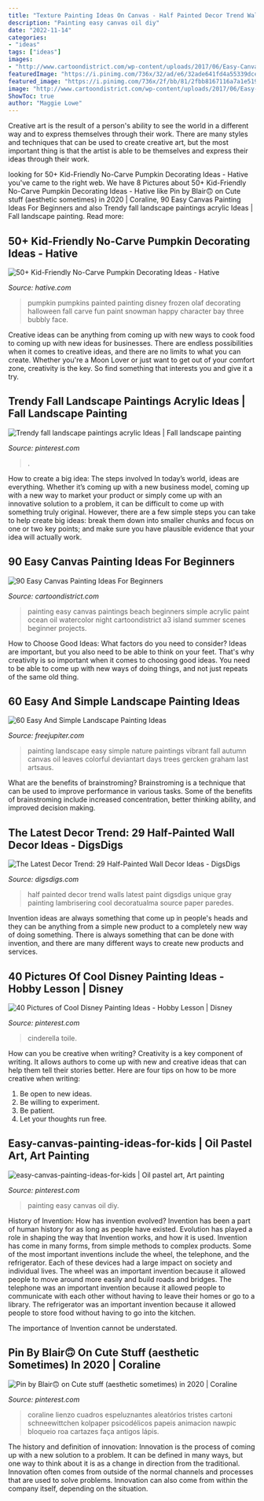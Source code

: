 ```yaml
---
title: "Texture Painting Ideas On Canvas - Half Painted Decor Trend Walls Latest Paint Digsdigs Unique Gray Painting Lambrisering Cool Decoratualma Source Paper Paredes"
description: "Painting easy canvas oil diy"
date: "2022-11-14"
categories:
- "ideas"
tags: ["ideas"]
images:
- "http://www.cartoondistrict.com/wp-content/uploads/2017/06/Easy-Canvas-Painting-Ideas-For-Beginners17-1.jpg"
featuredImage: "https://i.pinimg.com/736x/32/ad/e6/32ade641fd4a55339dcefcb6a563ffb7.jpg"
featured_image: "https://i.pinimg.com/736x/2f/bb/81/2fbb8167116a7a1e51971bc3a696e705.jpg"
image: "http://www.cartoondistrict.com/wp-content/uploads/2017/06/Easy-Canvas-Painting-Ideas-For-Beginners17-1.jpg"
ShowToc: true
author: "Maggie Lowe"
---
```



Creative art is the result of a person's ability to see the world in a different way and to express themselves through their work. There are many styles and techniques that can be used to create creative art, but the most important thing is that the artist is able to be themselves and express their ideas through their work.

	

		
looking for 50+ Kid-Friendly No-Carve Pumpkin Decorating Ideas - Hative you've came to the right web. We have 8 Pictures about 50+ Kid-Friendly No-Carve Pumpkin Decorating Ideas - Hative like Pin by Blair🙃 on Cute stuff (aesthetic sometimes) in 2020 | Coraline, 90 Easy Canvas Painting Ideas For Beginners and also Trendy fall landscape paintings acrylic Ideas | Fall landscape painting. Read more:
		
    
## 50+ Kid-Friendly No-Carve Pumpkin Decorating Ideas - Hative

<img loading=lazy src="https://hative.com/wp-content/uploads/2016/09/no-carve-pumpkin-kids/40-no-carve-pumpkin-decorating.jpg" onerror="this.onerror=null;this.src='https://tse4.mm.bing.net/th?id=OIP.OGGvLxyfVaAKeh_J-YuK6gHaLG&amp;pid=15.1';" alt="50+ Kid-Friendly No-Carve Pumpkin Decorating Ideas - Hative">

_Source: hative.com_

>pumpkin pumpkins painted painting disney frozen olaf decorating halloween fall carve fun paint snowman happy character bay three bubbly face. 

	

Creative ideas can be anything from coming up with new ways to cook food to coming up with new ideas for businesses. There are endless possibilities when it comes to creative ideas, and there are no limits to what you can create. Whether you're a Moon Lover or just want to get out of your comfort zone, creativity is the key. So find something that interests you and give it a try.

    
## Trendy Fall Landscape Paintings Acrylic Ideas | Fall Landscape Painting

<img loading=lazy src="https://i.pinimg.com/736x/2f/bb/81/2fbb8167116a7a1e51971bc3a696e705.jpg" onerror="this.onerror=null;this.src='https://tse2.mm.bing.net/th?id=OIP.Bty05DHGT1dAc1JSBWBN-wAAAA&amp;pid=15.1';" alt="Trendy fall landscape paintings acrylic Ideas | Fall landscape painting">

_Source: pinterest.com_

>. 

	

How to create a big idea: The steps involved
In today’s world, ideas are everything. Whether it’s coming up with a new business model, coming up with a new way to market your product or simply come up with an innovative solution to a problem, it can be difficult to come up with something truly original. However, there are a few simple steps you can take to help create big ideas: break them down into smaller chunks and focus on one or two key points; and make sure you have plausible evidence that your idea will actually work.

    
## 90 Easy Canvas Painting Ideas For Beginners

<img loading=lazy src="http://www.cartoondistrict.com/wp-content/uploads/2017/06/Easy-Canvas-Painting-Ideas-For-Beginners17-1.jpg" onerror="this.onerror=null;this.src='https://tse2.mm.bing.net/th?id=OIP.vvkeAUxQvgkUVSxEPgOckQHaJ4&amp;pid=15.1';" alt="90 Easy Canvas Painting Ideas For Beginners">

_Source: cartoondistrict.com_

>painting easy canvas paintings beach beginners simple acrylic paint ocean oil watercolor night cartoondistrict a3 island summer scenes beginner projects. 

	

How to Choose Good Ideas: What factors do you need to consider?
Ideas are important, but you also need to be able to think on your feet. That's why creativity is so important when it comes to choosing good ideas. You need to be able to come up with new ways of doing things, and not just repeats of the same old thing.

    
## 60 Easy And Simple Landscape Painting Ideas

<img loading=lazy src="http://www.freejupiter.com/wp-content/uploads/2017/02/Easy-And-Simple-Landscape-Painting-Ideas-1.jpg" onerror="this.onerror=null;this.src='https://tse2.mm.bing.net/th?id=OIP.rtzM1U9felK_PbJ2VwlcgAHaSo&amp;pid=15.1';" alt="60 Easy And Simple Landscape Painting Ideas">

_Source: freejupiter.com_

>painting landscape easy simple nature paintings vibrant fall autumn canvas oil leaves colorful deviantart days trees gercken graham last artsaus. 

	

What are the benefits of brainstroming?
Brainstroming is a technique that can be used to improve performance in various tasks. Some of the benefits of brainstroming include increased concentration, better thinking ability, and improved decision making.

    
## The Latest Decor Trend: 29 Half-Painted Wall Decor Ideas - DigsDigs

<img loading=lazy src="http://www.digsdigs.com/photos/half-painted-wall-decor-ideas-20.jpg" onerror="this.onerror=null;this.src='https://tse3.mm.bing.net/th?id=OIP.2PSToQtw_4pFgbVJKqE_gQHaK7&amp;pid=15.1';" alt="The Latest Decor Trend: 29 Half-Painted Wall Decor Ideas - DigsDigs">

_Source: digsdigs.com_

>half painted decor trend walls latest paint digsdigs unique gray painting lambrisering cool decoratualma source paper paredes. 

	

Invention ideas are always something that come up in people's heads and they can be anything from a simple new product to a completely new way of doing something. There is always something that can be done with invention, and there are many different ways to create new products and services.

    
## 40 Pictures Of Cool Disney Painting Ideas - Hobby Lesson | Disney

<img loading=lazy src="https://i.pinimg.com/736x/aa/0d/04/aa0d0470501978c591ec29c6ed3b701d.jpg" onerror="this.onerror=null;this.src='https://tse1.mm.bing.net/th?id=OIP.ZWDHGy3oCpxfOlNrBBBJzgAAAA&amp;pid=15.1';" alt="40 Pictures of Cool Disney Painting Ideas - Hobby Lesson | Disney">

_Source: pinterest.com_

>cinderella toile. 

	

How can you be creative when writing?
Creativity is a key component of writing. It allows authors to come up with new and creative ideas that can help them tell their stories better. Here are four tips on how to be more creative when writing:
1. Be open to new ideas.
2. Be willing to experiment.
3. Be patient.
4. Let your thoughts run free.

    
## Easy-canvas-painting-ideas-for-kids | Oil Pastel Art, Art Painting

<img loading=lazy src="https://i.pinimg.com/736x/53/bb/88/53bb88b62ca1e651f6f7a2cc3f008342.jpg" onerror="this.onerror=null;this.src='https://tse3.mm.bing.net/th?id=OIP.28PlYe9sq1xBsDQZGxbFpwHaJ6&amp;pid=15.1';" alt="easy-canvas-painting-ideas-for-kids | Oil pastel art, Art painting">

_Source: pinterest.com_

>painting easy canvas oil diy. 

	

History of Invention: How has invention evolved?
Invention has been a part of human history for as long as people have existed. Evolution has played a role in shaping the way that Invention works, and how it is used. Invention has come in many forms, from simple methods to complex products. 
Some of the most important inventions include the wheel, the telephone, and the refrigerator. Each of these devices had a large impact on society and individual lives. The wheel was an important invention because it allowed people to move around more easily and build roads and bridges. The telephone was an important invention because it allowed people to communicate with each other without having to leave their homes or go to a library. The refrigerator was an important invention because it allowed people to store food without having to go into the kitchen. 

The importance of Invention cannot be understated.

    
## Pin By Blair🙃 On Cute Stuff (aesthetic Sometimes) In 2020 | Coraline

<img loading=lazy src="https://i.pinimg.com/736x/32/ad/e6/32ade641fd4a55339dcefcb6a563ffb7.jpg" onerror="this.onerror=null;this.src='https://tse3.mm.bing.net/th?id=OIP.aJn0YXmKs1sPRJiGelDVCQHaNR&amp;pid=15.1';" alt="Pin by Blair🙃 on Cute stuff (aesthetic sometimes) in 2020 | Coraline">

_Source: pinterest.com_

>coraline lienzo cuadros espeluznantes aleatórios tristes cartoni schneewittchen kolpaper psicodélicos papeis animacion nawpic bloqueio roa cartazes faça antigos lápis. 

	

The history and definition of innovation:
Innovation is the process of coming up with a new solution to a problem. It can be defined in many ways, but one way to think about it is as a change in direction from the traditional. Innovation often comes from outside of the normal channels and processes that are used to solve problems. Innovation can also come from within the company itself, depending on the situation.

